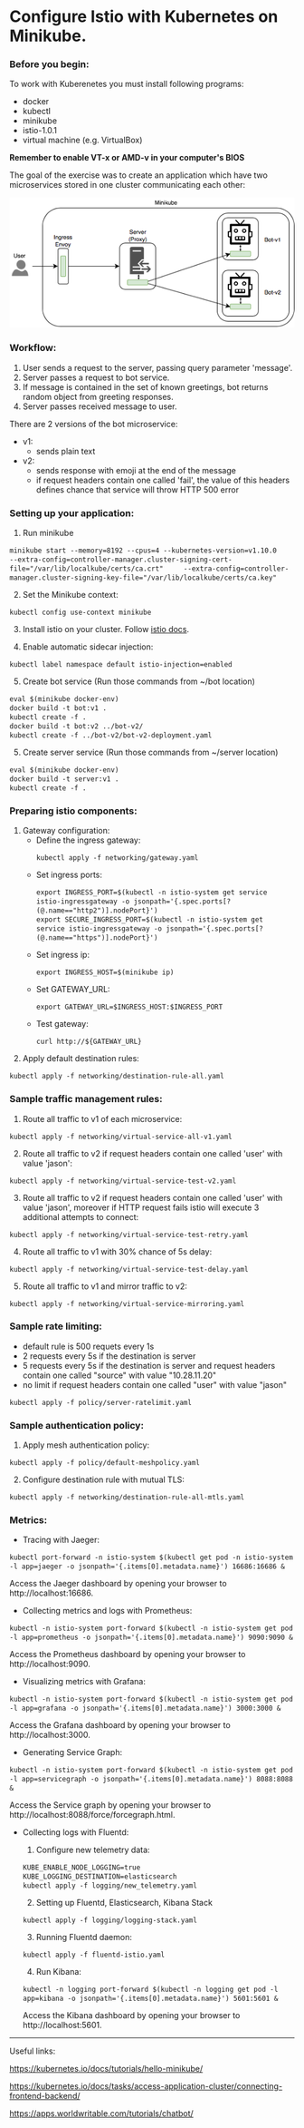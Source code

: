 # Configure Istio with Kubernetes on Minikube.

### Before you begin:
To work with Kuberenetes you must install following programs:
- docker
- kubectl
- minikube
- istio-1.0.1
- virtual machine (e.g. VirtualBox)

**Remember to enable VT-x or AMD-v in your computer's BIOS**

The goal of the exercise was to create an application which have two microservices stored in one cluster communicating each other:

![Diagram](https://github.com/lukaszmalyszko/practice-minikube1/blob/istio/schema-istio.png)

### Workflow:
1. User sends a request to the server, passing query parameter 'message'.
2. Server passes a request to bot service.
3. If message is contained in the set of known greetings, bot returns random object from greeting responses.
4. Server passes received message to user.

There are 2 versions of the bot microservice:
* v1:
  * sends plain text
* v2: 
  * sends response with emoji at the end of the message
  * if request headers contain one called 'fail', the value of this headers defines chance that service will throw HTTP 500 error 

### Setting up your application:
1. Run minikube
  ```
  minikube start --memory=8192 --cpus=4 --kubernetes-version=v1.10.0     --extra-config=controller-manager.cluster-signing-cert-file="/var/lib/localkube/certs/ca.crt"     --extra-config=controller-manager.cluster-signing-key-file="/var/lib/localkube/certs/ca.key"
  ```

2. Set the Minikube context:
  ```
  kubectl config use-context minikube
  ```
3. Install istio on your cluster. Follow [istio docs](https://istio.io/docs/setup/kubernetes/helm-install/).

4. Enable automatic sidecar injection:
  ```
  kubectl label namespace default istio-injection=enabled
  ```

5. Create bot service (Run those commands from ~/bot location)
  ```
  eval $(minikube docker-env)
  docker build -t bot:v1 .
  kubectl create -f .
  docker build -t bot:v2 ../bot-v2/
  kubectl create -f ../bot-v2/bot-v2-deployment.yaml
  ```

5. Create server service (Run those commands from ~/server location)
  ```
  eval $(minikube docker-env)
  docker build -t server:v1 .
  kubectl create -f .
  ```

### Preparing istio components:
1. Gateway configuration:
   * Define the ingress gateway:
     ```
     kubectl apply -f networking/gateway.yaml
     ```
   * Set ingress ports:
     ```
     export INGRESS_PORT=$(kubectl -n istio-system get service istio-ingressgateway -o jsonpath='{.spec.ports[?(@.name=="http2")].nodePort}')
     export SECURE_INGRESS_PORT=$(kubectl -n istio-system get service istio-ingressgateway -o jsonpath='{.spec.ports[?(@.name=="https")].nodePort}')
     ```
   * Set ingress ip:
     ```
     export INGRESS_HOST=$(minikube ip)
     ```
   * Set GATEWAY_URL:
     ```
     export GATEWAY_URL=$INGRESS_HOST:$INGRESS_PORT
     ```
   * Test gateway:
     ```
     curl http://${GATEWAY_URL}
     ```
2. Apply default destination rules:
  ```
  kubectl apply -f networking/destination-rule-all.yaml
  ```
### Sample traffic management rules:
1. Route all traffic to v1 of each microservice:
  ```
  kubectl apply -f networking/virtual-service-all-v1.yaml
  ```
2. Route all traffic to v2 if request headers contain one called 'user' with value 'jason':
  ```
  kubectl apply -f networking/virtual-service-test-v2.yaml
  ```
3. Route all traffic to v2 if request headers contain one called 'user' with value 'jason', moreover if HTTP request fails istio will execute 3 additional attempts to connect:
  ```
  kubectl apply -f networking/virtual-service-test-retry.yaml
  ```
4. Route all traffic to v1 with 30% chance of 5s delay:
  ```
  kubectl apply -f networking/virtual-service-test-delay.yaml
  ```
5. Route all traffic to v1 and mirror traffic to v2:
  ```
  kubectl apply -f networking/virtual-service-mirroring.yaml
  ```
  
### Sample rate limiting:
* default rule is 500 requets every 1s
* 2 requests every 5s if the destination is server
* 5 requests every 5s if the destination is server and request headers contain one called "source" with value "10.28.11.20"
* no limit if request headers contain one called "user" with value "jason"
 ```
 kubectl apply -f policy/server-ratelimit.yaml
 ```
 
 ### Sample authentication policy:
 1. Apply mesh authentication policy:
 ```
 kubectl apply -f policy/default-meshpolicy.yaml
 ```
 2. Configure destination rule with mutual TLS:
 ```
 kubectl apply -f networking/destination-rule-all-mtls.yaml
 ```
 
 ### Metrics:
 * Tracing with Jaeger:
 ```
 kubectl port-forward -n istio-system $(kubectl get pod -n istio-system -l app=jaeger -o jsonpath='{.items[0].metadata.name}') 16686:16686 &
 ```
 Access the Jaeger dashboard by opening your browser to http://localhost:16686.
 
 * Collecting metrics and logs with Prometheus:
 ```
 kubectl -n istio-system port-forward $(kubectl -n istio-system get pod -l app=prometheus -o jsonpath='{.items[0].metadata.name}') 9090:9090 &
 ```
 Access the Prometheus dashboard by opening your browser to http://localhost:9090.
 
 * Visualizing metrics with Grafana:
 ```
 kubectl -n istio-system port-forward $(kubectl -n istio-system get pod -l app=grafana -o jsonpath='{.items[0].metadata.name}') 3000:3000 &
 ```
 Access the Grafana dashboard by opening your browser to http://localhost:3000.
 
 * Generating Service Graph:
 ```
 kubectl -n istio-system port-forward $(kubectl -n istio-system get pod -l app=servicegraph -o jsonpath='{.items[0].metadata.name}') 8088:8088 &
 ```
 Access the Service graph by opening your browser to http://localhost:8088/force/forcegraph.html.
 
 * Collecting logs with Fluentd:
   1. Configure new telemetry data:
   ```
   KUBE_ENABLE_NODE_LOGGING=true
   KUBE_LOGGING_DESTINATION=elasticsearch
   kubectl apply -f logging/new_telemetry.yaml
   ```
   2. Setting up  Fluentd, Elasticsearch, Kibana Stack
   ```
   kubectl apply -f logging/logging-stack.yaml
   ```
   3. Running Fluentd daemon:
   ```
   kubectl apply -f fluentd-istio.yaml
   ```
   4. Run Kibana:
   ```
   kubectl -n logging port-forward $(kubectl -n logging get pod -l app=kibana -o jsonpath='{.items[0].metadata.name}') 5601:5601 &
   ```
   
    Access the Kibana dashboard by opening your browser to http://localhost:5601.
---
  
Useful links:

https://kubernetes.io/docs/tutorials/hello-minikube/

https://kubernetes.io/docs/tasks/access-application-cluster/connecting-frontend-backend/

https://apps.worldwritable.com/tutorials/chatbot/
